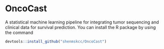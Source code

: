 # OncoCast
A statistical machine learning pipeline for integrating tumor sequencing and clinical data for survival prediction.
You can install the R package by using the command

```R
devtools::install_github("shenmskcc/OncoCast")
```
